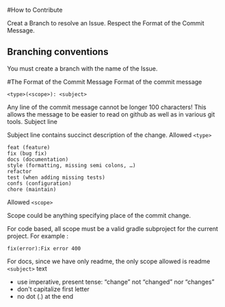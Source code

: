 #How to Contribute

Creat a Branch to resolve an Issue.
Respect the Format of the Commit Message.


## Branching conventions
You must create a branch with the name of the Issue.

#The Format of the Commit Message
Format of the commit message

    <type>(<scope>): <subject>

Any line of the commit message cannot be longer 100 characters! This allows the message to be easier to read on github as well as in various git tools.
Subject line

Subject line contains succinct description of the change.
Allowed `<type>`

    feat (feature)
    fix (bug fix)
    docs (documentation)
    style (formatting, missing semi colons, …)
    refactor
    test (when adding missing tests)
    confs (configuration)
    chore (maintain)

Allowed `<scope>`

Scope could be anything specifying place of the commit change.

For code based, all scope must be a valid gradle subproject for the current project. For example :

    fix(error):Fix error 400

For docs, since we have only readme, the only scope allowed is readme
`<subject>` text

- use imperative, present tense: “change” not “changed” nor “changes”
- don't capitalize first letter
- no dot (.) at the end
